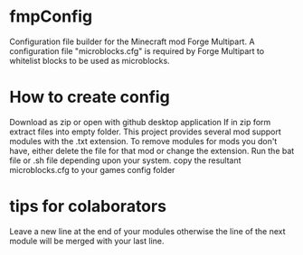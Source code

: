 # fmpConfig
Configuration file builder for the Minecraft mod Forge Multipart.
A configuration file "microblocks.cfg" is required by Forge Multipart to whitelist blocks to be used as microblocks.

# How to create config
Download as zip or open with github desktop application
If in zip form extract files into empty folder.
This project provides several mod support modules with the .txt extension.
To remove modules for mods you don't have, either delete the file for that mod or change the extension.
Run the bat file or .sh file depending upon your system.
copy the resultant microblocks.cfg to your games config folder

# tips for colaborators
Leave a new line at the end of your modules otherwise the line of the next module will be merged with your last line.
